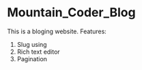# Mountain_Coder_Blog

This is a bloging website.
Features:
1. Slug using 
2. Rich text editor 
3. Pagination
